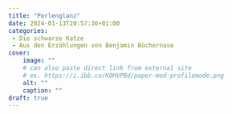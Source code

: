 ```yaml
---
title: "Perlenglanz"
date: 2024-01-13T20:57:36+01:00
categories:
 - Die schwarze Katze
 - Aus den Erzählungen von Benjamin Büchernase
cover:
    image: ""
    # can also paste direct link from external site
    # ex. https://i.ibb.co/K0HVPBd/paper-mod-profilemode.png
    alt: ""
    caption: ""
draft: true
---
```


